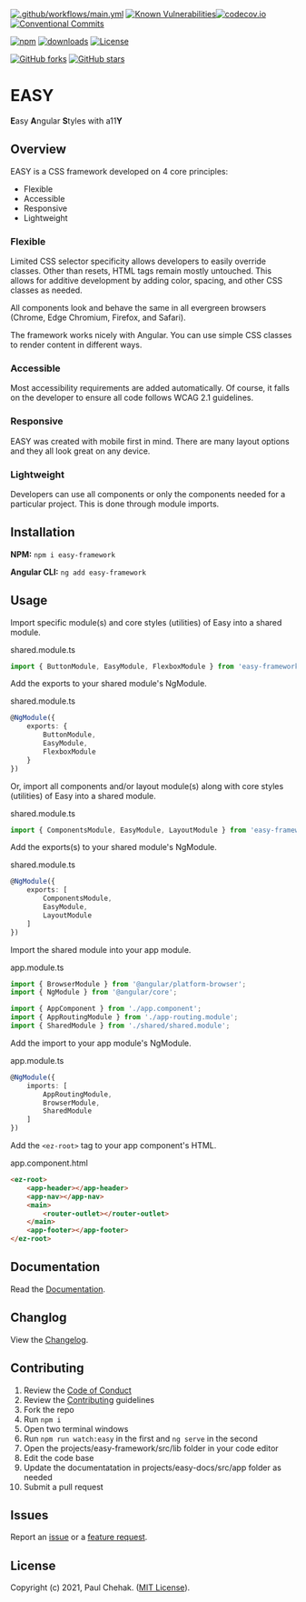 [![.github/workflows/main.yml](https://github.com/richpauly13/easy/actions/workflows/main.yml/badge.svg)](https://github.com/richpauly13/easy/actions/workflows/main.yml)
[![Known Vulnerabilities](https://snyk.io/test/github/richpauly13/easy/badge.svg)](https://snyk.io/test/github/richpauly13/easy)[![codecov.io](https://codecov.io/github/richpauly13/easy/coverage.svg?branch=master)](https://codecov.io/github/richpauly13/easy?branch=master) [![Conventional Commits](https://img.shields.io/badge/Conventional%20Commits-1.0.0-brightgreen.svg)](https://conventionalcommits.org)

[![npm](https://img.shields.io/npm/v/easy-framework.svg)](https://www.npmjs.com/package/easy-framework) [![downloads](https://badgen.net/npm/dt/easy-framework)](https://www.npmjs.com/package/easy-framework) [![License](https://img.shields.io/badge/license-MIT-brightgreen.svg)](https://github.com/richpauly13/easy/blob/master/LICENSE) 

[![GitHub forks](https://img.shields.io/github/forks/richpauly13/easy.svg?style=social&label=Fork)](https://github.com/richpauly13/easy/fork) [![GitHub stars](https://img.shields.io/github/stars/richpauly13/easy.svg?style=social&label=Star)](https://github.com/richpauly13/easy)

# EASY

**E**asy **A**ngular **S**tyles with a11**Y**

## Overview

EASY is a CSS framework developed on 4 core principles:

-   Flexible
-   Accessible
-   Responsive
-   Lightweight

### Flexible

Limited CSS selector specificity allows developers to easily override classes. Other than resets, HTML tags remain mostly untouched. This allows for additive development by adding color, spacing, and other CSS classes as needed.

All components look and behave the same in all evergreen browsers (Chrome, Edge Chromium, Firefox, and Safari).

The framework works nicely with Angular. You can use simple CSS classes to render content in different ways.

### Accessible

Most accessibility requirements are added automatically. Of course, it falls on the developer to ensure all code follows WCAG 2.1 guidelines.

### Responsive

EASY was created with mobile first in mind. There are many layout options and they all look great on any device.

### Lightweight

Developers can use all components or only the components needed for a particular project. This is done through module imports.

## Installation

**NPM:** `npm i easy-framework`

**Angular CLI:** `ng add easy-framework`

## Usage

Import specific module(s) and core styles (utilities) of Easy into a shared module.

shared.module.ts

```ts
import { ButtonModule, EasyModule, FlexboxModule } from 'easy-framework';
```

Add the exports to your shared module's NgModule.

shared.module.ts

```ts
@NgModule({
    exports: {
        ButtonModule,
        EasyModule,
        FlexboxModule
    }
})
```

Or, import all components and/or layout module(s) along with core styles (utilities) of Easy into a shared module.

shared.module.ts

```ts
import { ComponentsModule, EasyModule, LayoutModule } from 'easy-framework';
```

Add the exports(s) to your shared module's NgModule.

shared.module.ts

```ts
@NgModule({
    exports: [
        ComponentsModule,
        EasyModule,
        LayoutModule
    ]
})
```

Import the shared module into your app module.

app.module.ts

```ts
import { BrowserModule } from '@angular/platform-browser';
import { NgModule } from '@angular/core';

import { AppComponent } from './app.component';
import { AppRoutingModule } from './app-routing.module';
import { SharedModule } from './shared/shared.module';
```

Add the import to your app module's NgModule.

app.module.ts

```ts
@NgModule({
    imports: [
        AppRoutingModule,
        BrowserModule,
        SharedModule        
    ]
})
```

Add the `<ez-root>` tag to your app component's HTML.

app.component.html

```html
<ez-root>
    <app-header></app-header>
    <app-nav></app-nav>
    <main>
        <router-outlet></router-outlet>
    </main>
    <app-footer></app-footer>
</ez-root>
```

## Documentation

Read the [Documentation](https://richpauly13.github.io/easy/).

## Changlog

View the [Changelog](https://github.com/richpauly13/easy/blob/master/projects/easy-framework/CHANGELOG.md).

## Contributing

1. Review the [Code of Conduct](https://github.com/richpauly13/easy/blob/master/CODE_OF_CONDUCT.md)
1. Review the [Contributing](https://github.com/richpauly13/easy/blob/master/CONTRIBUTING.md) guidelines
1. Fork the repo
1. Run `npm i`
1. Open two terminal windows
1. Run `npm run watch:easy` in the first and `ng serve` in the second
1. Open the projects/easy-framework/src/lib folder in your code editor
1. Edit the code base
1. Update the documentatation in projects/easy-docs/src/app folder as needed
1. Submit a pull request

## Issues

Report an [issue](https://github.com/richpauly13/easy/issues/new?template=bug_report.md) or a [feature request](https://github.com/richpauly13/easy/issues/new?template=feature_request.md).

## License

Copyright (c) 2021, Paul Chehak. ([MIT License](https://github.com/richpauly13/easy/blob/master/LICENSE.md)).
